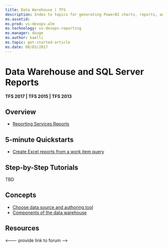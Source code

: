 ```yaml
---
title: Data Warehouse | TFS
description: Index to topics for generating PowerBI charts, reports, and dashboards for VSTS and and Team Foundation Server (TFS)  
ms.assetid:  
ms.prod: vs-devops-alm
ms.technology: vs-devops-reporting
ms.manager: douge
ms.author: kaelli
ms.topic: get-started-article 
ms.date: 08/03/2017
---
```


# Data Warehouse and SQL Server Reports    

**TFS 2017 | TFS 2015 | TFS 2013**



## Overview  

- [Reporting Services Reports](reporting-services-reports.md)


## 5-minute Quickstarts  
- [Create Excel reports from a work item query](../excel/create-status-and-trend-excel-reports.md)  


## Step-by-Step Tutorials

TBD
 

## Concepts 

- [Choose data source and authoring tool](../choose-source-data-authoring-tool.md)
- [Components of the data warehouse](components-data-warehouse.md)  

  
## Resources

<--- provide link to forum -->  

 
